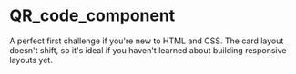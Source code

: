 # QR_code_component
A perfect first challenge if you're new to HTML and CSS. The card layout doesn't shift, so it's ideal if you haven't learned about building responsive layouts yet.

